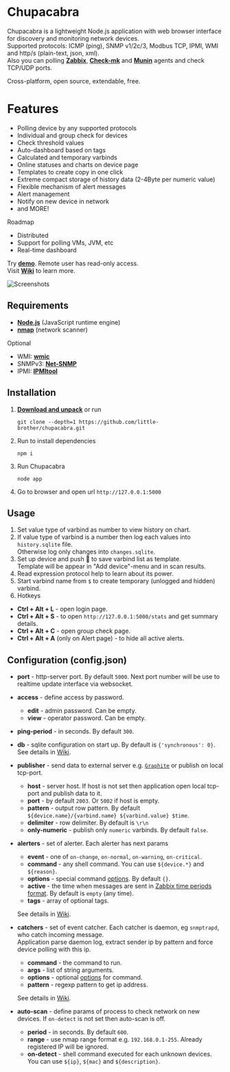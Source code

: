 # Chupacabra

Chupacabra is a lightweight Node.js application with web browser interface for discovery and monitoring network devices.<br>
Supported protocols: ICMP (ping), SNMP v1/2c/3, Modbus TCP, IPMI, WMI and http/s (plain-text, json, xml).<br>
Also you can polling [**Zabbix**](http://www.zabbix.com/download), [**Check-mk**](https://mathias-kettner.de/checkmk_linuxagent.html) and [**Munin**](https://github.com/munin-monitoring/munin-c) agents and check TCP/UDP ports.

Cross-platform, open source, extendable, free.

# Features
* Polling device by any supported protocols
* Individual and group check for devices
* Check threshold values 
* Auto-dashboard based on tags
* Calculated and temporary varbinds
* Online statuses and charts on device page
* Templates to create copy in one click
* Extreme compact storage of history data (2-4Byte per numeric value)
* Flexible mechanism of alert messages
* Alert management
* Notify on new device in network
* and MORE!

Roadmap
* Distributed
* Support for polling VMs, JVM, etc
* Real-time dashboard

Try [**demo**](http://77.37.160.20:5000/). Remote user has read-only access.<br>
Visit [**Wiki**](https://github.com/little-brother/chupacabra/wiki) to learn more.<br>

![Screenshots](http://little-brother.ru/images/chupacabra3.gif)<br>

## Requirements
* [**Node.js**](https://nodejs.org/en/download/) (JavaScript runtime engine)
* [**nmap**](https://nmap.org/download.html) (network scanner)

Optional
* WMI: [**wmic**](https://www.krenger.ch/blog/wmi-commands-from-linux/)
* SNMPv3: [**Net-SNMP**](http://www.net-snmp.org/)
* IPMI: [**IPMItool**](https://sourceforge.net/projects/ipmitool/)

## Installation
1. [**Download and unpack**](https://github.com/little-brother/chupacabra/archive/master.zip) or run
   ```
   git clone --depth=1 https://github.com/little-brother/chupacabra.git
   ``` 
2. Run to install dependencies
   ```
   npm i
   ```
3. Run Chupacabra
   ```
   node app
   ```
4. Go to browser and open url `http://127.0.0.1:5000`

## Usage
1. Set value type of varbind as number to view history on chart.
2. If value type of varbind is a number then log each values into `history.sqlite` file.<br> 
   Otherwise log only changes into `changes.sqlite`.	
3. Set up device and push &#128190; to save varbind list as template.<br>
   Template will be appear in "Add device"-menu and in scan results.
4. Read expression protocol help to learn about its power.
5. Start varbind name from `$` to create temporary (unlogged and hidden) varbind.
6. Hotkeys
  * **Ctrl + Alt + L** - open login page.	
  * **Ctrl + Alt + S** - to open `http://127.0.0.1:5000/stats` and get summary details.	
  * **Ctrl + Alt + C** - open group check page.	
  * **Ctrl + Alt + A** (only on Alert page) - to hide all active alerts.

## Configuration (config.json)
* **port** - http-server port. By default `5000`. Next port number will be use to realtime update interface via websocket.

* **access** - define access by password.
  * **edit** - admin password. Can be empty.
  * **view** - operator password. Can be empty. 
  
* **ping-period** - in seconds. By default `300`.

* **db** - sqlite configuration on start up. By default is `{'synchronous': 0}`. See details in [Wiki](https://github.com/little-brother/chupacabra/wiki/English).

* **publisher** - send data to external server e.g. [`Graphite`](https://graphiteapp.org/) or publish on local tcp-port.
  * **host** - server host. If host is not set then application open local tcp-port and publish data to it.
  * **port** - by default `2003`. Or `5002` if host is empty.	
  * **pattern** - output row pattern. By default `${device.name}/{varbind.name} ${varbind.value} $time`.
  * **delimiter** - row delimiter. By default is `\r\n`
  * **only-numeric** - publish only `numeric` varbinds. By default `false`.	

* **alerters** - set of alerter. Each alerter has next params
  * **event** - one of `on-change`, `on-normal`, `on-warning`, `on-critical`.<br>
  * **command** - any shell command. You can use `${device.*}` and `${reason}`.
  * **options** - special command [options](https://nodejs.org/api/child_process.html#child_process_child_process_exec_command_options_callback). By default `{}`.	
  * **active** - the time when messages are sent in [Zabbix time periods format](https://www.zabbix.com/documentation/3.0/manual/appendix/time_period). By default is `empty` (any time).
  * **tags** - array of optional tags.
  
  See details in [Wiki](https://github.com/little-brother/chupacabra/wiki/English).
 
* **catchers** - set of event catcher. Each catcher is daemon, eg `snmptrapd`, who catch incoming message.<br>
  Application parse daemon log, extract sender ip by pattern and force device polling with this ip.
  * **command** - the command to run.
  * **args** - list of string arguments.
  * **options** - optional [options](https://nodejs.org/api/child_process.html#child_process_child_process_spawn_command_args_options) for command.
  * **pattern** - regexp pattern to get ip address.
    
  See details in [Wiki](https://github.com/little-brother/chupacabra/wiki/English).

* **auto-scan** - define params of process to check network on new devices. If `on-detect` is not set then auto-scan is off.
  * **period** - in seconds. By default `600`.
  * **range** - use nmap range format e.g. `192.168.0.1-255`. Already registered IP will be ignored.
  *	**on-detect** - shell command executed for each unknown devices. You can use `${ip}`, `${mac}` and `${description}`.